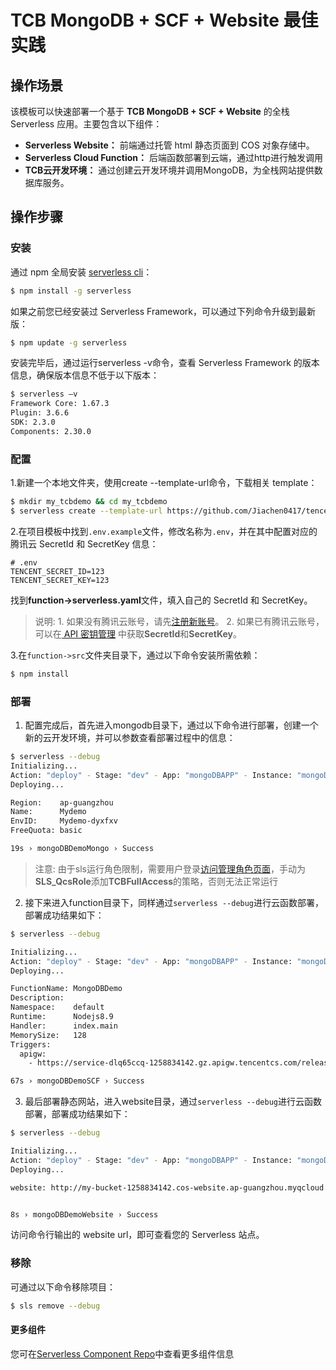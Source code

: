 # TCB MongoDB + SCF + Website 最佳实践

## 操作场景
   该模板可以快速部署一个基于 **TCB MongoDB + SCF + Website** 的全栈 Serverless 应用。主要包含以下组件：
   
   - **Serverless Website：** 前端通过托管 html 静态页面到 COS 对象存储中。
   - **Serverless Cloud Function：** 后端函数部署到云端，通过http进行触发调用
   - **TCB云开发环境：** 通过创建云开发环境并调用MongoDB，为全栈网站提供数据库服务。
   
## 操作步骤
   
   ### 安装
   
   通过 npm 全局安装 [serverless cli](https://github.com/serverless/serverless)：
   ```bash
   $ npm install -g serverless
   ```
   
   如果之前您已经安装过 Serverless Framework，可以通过下列命令升级到最新版：
   ```bash
   $ npm update -g serverless
   ```
   
   安装完毕后，通过运行serverless -v命令，查看 Serverless Framework 的版本信息，确保版本信息不低于以下版本：
   ```bash
   $ serverless –v
   Framework Core: 1.67.3
   Plugin: 3.6.6
   SDK: 2.3.0
   Components: 2.30.0
   ```
   
   ### 配置
   
   1.新建一个本地文件夹，使用create --template-url命令，下载相关 template：
   ```bash
   $ mkdir my_tcbdemo && cd my_tcbdemo
   $ serverless create --template-url https://github.com/Jiachen0417/tencent-serverless-demo/edit/master/tcbdemo
   ```
   
   2.在项目模板中找到`.env.example`文件，修改名称为`.env`，并在其中配置对应的腾讯云 SecretId 和 SecretKey 信息：
    
   ```text
   # .env
   TENCENT_SECRET_ID=123
   TENCENT_SECRET_KEY=123
   ```
    
   找到**function->serverless.yaml**文件，填入自己的 SecretId 和 SecretKey。
   
   >说明:
     1. 如果没有腾讯云账号，请先[注册新账号](https://cloud.tencent.com/register)。
     2. 如果已有腾讯云账号，可以在[ API 密钥管理](https://console.cloud.tencent.com/cam/capi) 中获取**SecretId**和**SecretKey**。
   
   3.在`function->src`文件夹目录下，通过以下命令安装所需依赖：
   ```bash
   $ npm install
   ```
   
   ### 部署
   1. 配置完成后，首先进入mongodb目录下，通过以下命令进行部署，创建一个新的云开发环境，并可以参数查看部署过程中的信息：
   
   ```bash
   $ serverless --debug
   Initializing...
   Action: "deploy" - Stage: "dev" - App: "mongoDBAPP" - Instance: "mongoDBDemoMongo"
   Deploying...

   Region:    ap-guangzhou
   Name:      Mydemo
   EnvID:     Mydemo-dyxfxv
   FreeQuota: basic

   19s › mongoDBDemoMongo › Success
   ```
   >注意: 由于sls运行角色限制，需要用户登录[访问管理角色页面](https://console.cloud.tencent.com/cam/role)，手动为**SLS_QcsRole**添加**TCBFullAccess**的策略，否则无法正常运行

   
   2. 接下来进入function目录下，同样通过`serverless --debug`进行云函数部署，部署成功结果如下：
   
   ```bash
   $ serverless --debug

   Initializing...
   Action: "deploy" - Stage: "dev" - App: "mongoDBAPP" - Instance: "mongoDBDemoSCF"
   Deploying...

   FunctionName: MongoDBDemo
   Description:  
   Namespace:    default
   Runtime:      Nodejs8.9
   Handler:      index.main
   MemorySize:   128
   Triggers: 
     apigw: 
       - https://service-dlq65ccq-1258834142.gz.apigw.tencentcs.com/release/users
   
   67s › mongoDBDemoSCF › Success
   ```
   3. 最后部署静态网站，进入website目录，通过`serverless --debug`进行云函数部署，部署成功结果如下：
   ```bash
   $ serverless --debug

   Initializing...
   Action: "deploy" - Stage: "dev" - App: "mongoDBAPP" - Instance: "mongoDBDemoWebsite"
   Deploying...

   website: http://my-bucket-1258834142.cos-website.ap-guangzhou.myqcloud.com


   8s › mongoDBDemoWebsite › Success
   ```
   访问命令行输出的 website url，即可查看您的 Serverless 站点。
   
   ### 移除
   
   可通过以下命令移除项目：
   
   ```bash
   $ sls remove --debug
   ```
   
   #### 更多组件
   您可在[Serverless Component Repo](https://github.com/serverless/components)中查看更多组件信息



